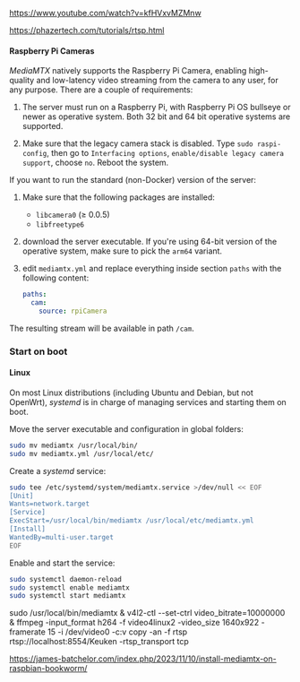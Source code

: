 https://www.youtube.com/watch?v=kfHVxvMZMnw

https://phazertech.com/tutorials/rtsp.html

#### Raspberry Pi Cameras

_MediaMTX_ natively supports the Raspberry Pi Camera, enabling high-quality and low-latency video streaming from the camera to any user, for any purpose. There are a couple of requirements:

1. The server must run on a Raspberry Pi, with Raspberry Pi OS bullseye or newer as operative system. Both 32 bit and 64 bit operative systems are supported.

2. Make sure that the legacy camera stack is disabled. Type `sudo raspi-config`, then go to `Interfacing options`, `enable/disable legacy camera support`, choose `no`. Reboot the system.

If you want to run the standard (non-Docker) version of the server:

1. Make sure that the following packages are installed:

   - `libcamera0` (&ge; 0.0.5)
   - `libfreetype6`

2. download the server executable. If you're using 64-bit version of the operative system, make sure to pick the `arm64` variant.

3. edit `mediamtx.yml` and replace everything inside section `paths` with the following content:

   ```yml
   paths:
     cam:
       source: rpiCamera
   ```

The resulting stream will be available in path `/cam`.

### Start on boot

#### Linux

On most Linux distributions (including Ubuntu and Debian, but not OpenWrt), _systemd_ is in charge of managing services and starting them on boot.

Move the server executable and configuration in global folders:

```sh
sudo mv mediamtx /usr/local/bin/
sudo mv mediamtx.yml /usr/local/etc/
```

Create a _systemd_ service:

```sh
sudo tee /etc/systemd/system/mediamtx.service >/dev/null << EOF
[Unit]
Wants=network.target
[Service]
ExecStart=/usr/local/bin/mediamtx /usr/local/etc/mediamtx.yml
[Install]
WantedBy=multi-user.target
EOF
```

Enable and start the service:

```sh
sudo systemctl daemon-reload
sudo systemctl enable mediamtx
sudo systemctl start mediamtx
```

sudo /usr/local/bin/mediamtx &
v4l2-ctl --set-ctrl video_bitrate=10000000 &
ffmpeg -input_format h264 -f video4linux2 -video_size 1640x922 -framerate 15 -i /dev/video0 -c:v copy -an -f rtsp rtsp://localhost:8554/Keuken -rtsp_transport tcp

https://james-batchelor.com/index.php/2023/11/10/install-mediamtx-on-raspbian-bookworm/
